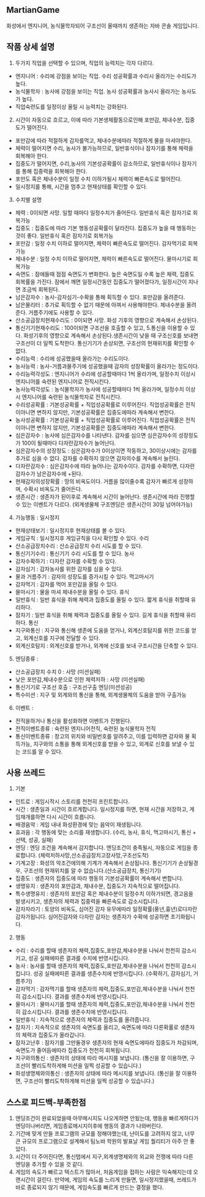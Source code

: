 ## MartianGame
화성에서 엔지니어, 농식물학자되어 구조선이 올때까지 생존하는 자바 콘솔 게임입니다.

## 작품 상세 설명
1. 두가지 직업을 선택할 수 있으며, 직업의 능력치는 각자 다르다.
- 엔지니어 : 수리에 강점을 보이는 직업. 수리 성공확률과 수리시 올라가는 수리도가 높다.
- 농식물학자 : 농사에 강점을 보이는 직업. 농사 성공확률과 농사시 올라가는 농사도가 높다.  
- 직업숙련도를 일정이상 올릴 시 능력치는 강화된다.
2. 시간이 자동으로 흐르고, 이에 따라 기본생체활동으로인해 포만감, 체내수분, 집중도가 떨어진다.
- 포만감에 따라 적절하게 감자를먹고, 체내수분에따라 적절하게 물을 마셔야한다.
- 체력이 떨어지면 수리, 농사가 불가능하므로, 일반휴식이나 잠자기를 통해 체력을 회복해아 한다.
- 집중도가 떨어지면, 수리,농사의 기본성공확률이 감소하므로, 일반휴식이나 잠자기를 통해 집중력을 회복해아 한다.
- 포만도 혹은 체내수분이 일정 수치 이하가될시 체력이 빠른속도로 떨어진다.
- 일시정지를 통해, 시간을 멈추고 현재상태를 확인할 수 있다.
3. 수치별 설명 
- 체력 : 0이되면 사망. 일할 때마다 일정수치가 줄어든다. 일반휴식 혹은 잠자기로 회복가능
- 집중도 : 집중도에 따라 기본 행동성공확률이 달라진다. 집중도가 높을 때 행동하는 것이 좋다. 일반휴식 혹은 잠자기로 회복가능
- 포만감 : 일정 수치 이하로 떨어지면, 체력이 빠른속도로 떨어진다. 감자먹기로 회복가능
- 체내수분 : 일정 수치 이하로 떨어지면, 체력이 빠른속도로 떨어진다. 물마시기로 회복가능
- 숙면도 : 잠에들때 점점 숙면도가 변화한다. 높은 숙면도일 수록 높은 체력, 집중도 회복률을 가진다. 잠에서 깨면 일정시간동안 집중도가 떨어졌다가, 일정시간이 지나면 조금씩 회복된다.
- 남은감자수 : 농사-감자심기-수확을 통해 획득할 수 있다. 포만감을 올려준다.
- 남은물리터 : 추가로 획득할 수 없기 때문에 아껴서 사용해야한다. 체내수분을 올려준다. 거름주기에도 사용할 수 있다.
- 산소공급장치현재수리도 : 0이되면 사망. 화성 기후의 영향으로 계속해서 손상된다.
- 통신기기현재수리도 : 100이되면 구조선을 호출할 수 있고, 5.통신을 이용할 수 있다. 화성기후의 영향으로 계속해서 손상된다.생존시간이 낮을 때 구조신호를 보내면 구조선이 더 일찍 도착한다. 통신기기가 손상되면, 구조선의 현재위치를 확인할 수 없다.
- 수리능력 : 수리에 성공했을때 올라가는 수리도이다.
- 농사능력 : 농사-거름과물주기에 성공했을때 감자의 성장확률이 올라가는 정도이다.
- 수리능력각성도 : 엔지니어가 수리에 성공할때마다 1씩 올라가며, 일정수치 이상시 엔지니어를 숙련된 엔지니어로 전직시킨다.
- 농사능력각성도 : 농식물학자가 농사에 성공할때마다 1씩 올라가며, 일정수치 이상시 엔지니어를 숙련된 농식물학자로 전직시킨다.
- 수리성공확률 : 기본성공확률 + 직업성공확률로 이루어진다. 직업성공확률은 전직이아니면 변하지 않지만, 기본성공확률은 집중도에따라 계속해서 변한다.
- 농사성공확률 : 기본성공확률 + 직업성공확률로 이루어진다. 직업성공확률은 전직이아니면 변하지 않지만, 기본성공확률은 집중도에따라 계속해서 변한다.
- 심은감자수 : 농사에 심은감자수를 나타낸다. 감자를 심으면 심은감자수의 성장정도가 100이 될때마다 다자란감자수가 늘어난다.
- 심은감자수의 성장정도 : 심은감자수가 0이상이면 작동하고, 30이상시에는 감자를 추가로 심을 수 없다. 감자를 수확하지 않으면 감자의수를 계속해서 늘린다.
- 다자란감자수 : 심은감자수에 따라 늘어나는 감자수이다. 감자를 수확하면, 다자란감자수가 남은감자수에 +된다.
- 현재감자의성장확률 : 땅의 비옥도이다. 거름을 많이줄수록 감자가 빠르게 성장하며, 수확시 비옥도가 줄어든다.
- 생존시간 : 생존자가 된이후로 계속해서 시간이 늘어난다. 생존시간에 따라 진행할 수 있는 이벤트가 다르다. (외계생물체 구조엔딩은 생존시간이 30일 넘어야가능)
4. 가능행동 : 
일시정지 
- 현재상태보기 : 일시정지후 현재상태를 볼 수 있다.
- 게임규칙 : 일시정지후 게임규칙을 다시 확인할 수 있다.
수리 
- 산소공급장치수리 : 산소공급장치 수리 시도를 할 수 있다.
- 통신기기수리 : 통신기기 수리 시도를 할 수 있다.
농사 
- 감자수확하기 : 다자란 감자를 수확할 수 있다. 
- 감자심기 :  감자농사를 위한 감자를 심을 수 있다.
- 물과 거름주기 : 감자의 성장도를 증가시킬 수 있다.
먹고마시기 
- 감자먹기 : 감자를 먹어 포만감을 올릴 수 있다.
- 물마시기 : 물을 마셔 체내수분을 올릴 수 있다.
휴식 
- 일반휴식 : 일반 휴식을 취해 체력과 집중도를 올릴 수 있다. 짧게 휴식을 취할때 유리하다.
- 잠자기 : 일반 휴식을 취해 체력과 집중도를 올릴 수 있다. 길게 휴식을 취할때 유리하다.
통신 
- 지구와통신 : 지구와 통신해 생존에 도움을 얻거나, 외계신호탐지를 위한 코드를 얻고, 외계신호를 지구에 전달할 수 있다.
- 외계신호탐지 : 외계신호를 받거나, 외계에 신호를 보내 구조시간을 단축할 수 있다.
5. 엔딩종류 :
- 산소공급장치 수치 0 : 사망 (미션실패)
- 낮은 포만감,체내수분으로 인한 체력저하 : 사망 (미션실패)
- 통신기기로 구조선 호출 : 구조선구출 엔딩(미션성공)
- 특수미션 : 지구 및 외계와의 통신을 통해, 외계생물체의 도움을 받아 구출가능
6. 이벤트 : 
- 전직을하거나 통신을 활성화하면 이벤트가 진행된다.
- 전직이벤트종류 : 숙련된 엔지니어전직, 숙련된 농식물학자 전직
- 통신이벤트종류 : 창고의 위치와 비밀번호를 알려주고, 이를 입력하면 감자와 물 획득가능, 지구와의 소통을 통해  외계신호를 받을 수 있고, 외계로 신호를 보낼 수 있는 코드를 알 수 있다.

## 사용 쓰레드 
1. 기본
- 인트로 : 게임시작시 스토리를 천천히 프린트합니다.
- 시간 : 생존일과 시간이 흐르게합니다. 일시정지를 하면, 현재 시간을 저장하고, 게임재개를하면 다시 시간이 흐릅니다.
- 배경음악 : 게임 내내 화성환경에 맞는 음악이 재생됩니다.
- 효과음 : 각 행동에 맞는 소리를 재생합니다. (수리, 농사, 휴식, 먹고마시기, 통신 + 선택, 성공, 실패)
- 엔딩 : 엔딩 조건을 계속해서 감지합니다. 엔딩조건이 충족될시, 자동으로 게임을 종료합니다. (체력저하사망,산소공급장치고장사망,구조선도착)
- 기계고장 : 화성의 악조건에의해 기계가 계속해서 손상됩니다. 통신기기가 손상될경우, 구조선의 현재위치를 알 수 없습니다.(산소공급장치, 통신기기)
- 집중도 : 생존자의 집중도에 따라 행동의 기본성공확률이 계속해서 변합니다.
- 생명유지 : 생존자의 포만감과, 체내수분, 집중도가 지속적으로 떨어집니다.
- 특수생명유지 : 생존자의 포만감 혹은 체내수분이 일정수치 이하가되면, 경고음을 발생시키고, 생존자의 체력과 집중력을 빠른속도로 감소시킵니다.
- 감자자라기 : 토양의 비옥도, 심어진 감자 유무에따라 일정확률(풍년,흉년)로다자란감자가됩니다. 심어진감자와 다자란 감자는 생존자가 수확에 성공하면 초기화됩니다.
2. 행동
- 수리 : 수리를 할때 생존자의 체력,집중도,포만감,체내수분을 나눠서 천천히 감소시키고, 성공 실패에따른 결과를 수치에 반영시킵니다.
- 농사 : 농사를 할때 생존자의 체력,집중도,포만감,체내수분을 나눠서 천천히 감소시킵니다. 성공 실패에따른 결과를 생존수치에 반영시킵니다. (수확하기, 감자심기, 거름주기)
- 감자먹기 : 감자먹기를 할때 생존자의 체력,집중도,포만감,체내수분을 나눠서 천천히 감소시킵니다. 결과를 생존수치에 반영시킵니다.
- 물마시기 : 물마시기를 할때 생존자의 체력,집중도,포만감,체내수분을 나눠서 천천히 감소시킵니다. 결과를 생존수치에  반영시킵니다.
- 일반휴식 : 지속적으로 생존자의 체력과 집중도를 올려줍니다.
- 잠자기 : 지속적으로 생존자의 숙면도를 올리고, 숙면도에 따라 다른확률로 생존자의 체력과 집중도가 올라갑니다.
- 잠자고난후 : 잠자기를 그만둘경우 생존자의 현재 숙면도에따라 집중도가 차감되며, 숙면도가 줄어듬에따라 집중도가 천천히 회복됩니다.
- 지구와의통신 : 생존자의 상태에 따라 메시지를 보냅니다. (통신을 잘 이용하면, 구조선이 빨리도착하게해 미션을 일찍 성공할 수 있습니다.)
- 화성생명체와의통신 : 생존자의 상태에 따라 메시지를 보냅니다. (통신을 잘 이용하면, 구조선이 빨리도착하게해  미션을 일찍 성공할 수 있습니다.)

 
## 스스로 피드백-부족한점
1. 엔딩조건이 완료되었을때 아무메시지도 나오게하면 안됬는데, 행동을 빠르게하다가 엔딩이나버리면, 게임종료메시지이후에 행동의 결과가 나와버린다.
2. 기간에 맞게 만들 프로그램의 규모를 정해야했는데, 난이도를 고려하지 않고, 너무 큰 규모의 프로그램으로 설계해서 팀노바 학원의 발표날 게임 퀄리티가 아주 안 좋았다.
3. 시간이 더 주어진다면, 통신탭에서 지구,외계생명체와의 외교와 전쟁에 따라 다른 엔딩을 추가할 수 있을 것 같다. 
4. 게임의 속도가 빠르고 텍스트가 많아서, 처음게임을 접하는 사람은 익숙해지는데 오랜시간이 걸린다. 만약에, 게임의 속도를 느리게 만들면, 일시정지했을때, 쓰레드가 바로 종료되지 않기 때문에, 게임속도를 빠르게 만드는 결정을 했다.